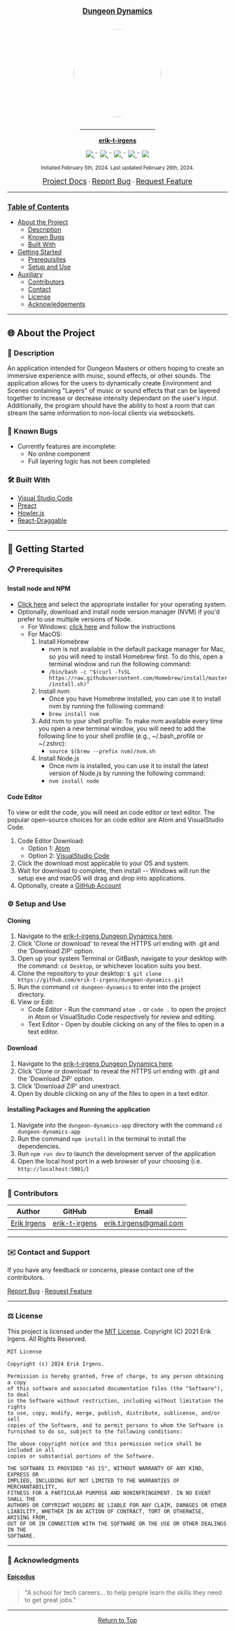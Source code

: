 <br>
<p align="center">
  <u><big> <b>Dungeon Dynamics</b> </big></u>
</p>
<p align="center">
    <!-- Project Avatar/Logo -->
    <br>
    <a href="https://github.com/erik-t-irgens">
        <img style="border-radius: 50%; width: 200px " src="https://avatars.githubusercontent.com/u/49962295?v=4">
    </a>
    <p align="center">
      ___________________________
    </p>
    <!-- GitHub Link -->
    <p align="center">
        <a href="https://github.com/erik-t-irgens">
            <strong>erik-t-irgens</strong>
        </a>
    </p>
    <!-- Project Shields -->
    <p align="center">
        <a href="https://github.com/erik-t-irgens/dungeon-dynamics/graphs/contributors">
            <img src="https://img.shields.io/github/contributors/erik-t-irgens/dungeon-dynamics.svg?style=plastic">
        </a>
        ¨
        <a href="https://github.com/erik-t-irgens/dungeon-dynamics/stargazers">
            <img src="https://img.shields.io/github/stars/erik-t-irgens/dungeon-dynamics.svg?color=yellow&style=plastic">
        </a>
        ¨
        <a href="https://github.com/erik-t-irgens/dungeon-dynamics/issues">
            <img src="https://img.shields.io/github/issues/erik-t-irgens/dungeon-dynamics?style=plastic">
        </a>
        ¨
        <a href="https://github.com/erik-t-irgens/dungeon-dynamics/blob/main/LICENSE.txt">
            <img src="https://img.shields.io/github/license/erik-t-irgens/dungeon-dynamics?color=orange&style=plastic">
        </a>
        ¨
        <a href="https://linkedin.com/in/erik-t-irgens">
            <img src="https://img.shields.io/badge/-LinkedIn-black.svg?style=plastic&logo=linkedin&colorB=2867B2">
        </a>
    </p>    
</p>

<p align="center">
  <small>Initiated February 5th, 2024. Last updated February 26th, 2024.</small>
</p>

<!-- Project Links -->
<p align="center">
    <a href="https://github.com/erik-t-irgens/dungeon-dynamics"><big>Project Docs</big></a> ·
    <a href="https://github.com/erik-t-irgens/dungeon-dynamics/issues"><big>Report Bug</big></a> ·
    <a href="https://github.com/erik-t-irgens/dungeon-dynamics/issues"><big>Request Feature</big></a>
</p>

------------------------------
### <u>Table of Contents</u>
* <a href="#🌐-about-the-project">About the Project</a>
    * <a href="#📖-description">Description</a>
    * <a href="#🦠-known-bugs">Known Bugs</a>
    * <a href="#🛠-built-with">Built With</a>
    <!-- * <a href="#🔍-preview">Preview</a> -->
* <a href="#🏁-getting-started">Getting Started</a>
    * <a href="#📋-prerequisites">Prerequisites</a>
    * <a href="#⚙️-setup-and-use">Setup and Use</a>
* <a href="#🤝-contributors">Auxiliary</a>
    * <a href="#🤝-contributors">Contributors</a>
    * <a href="#✉️-contact-and-support">Contact</a>
    * <a href="#⚖️-license">License</a>
    * <a href="#🌟-acknowledgements">Acknowledgements</a>
    
------------------------------

## 🌐 About the Project

### 📖 Description
An application intended for Dungeon Masters or others hoping to create an immersive experience with muisc, sound effects, or other sounds. The application allows for the users to dynamically create Environment and Scenes containing "Layers" of music or sound effects that can be layered together to increase or decrease intensity dependant on the user's input. Additionally, the program should have the ability to host a room that can stream the same information to non-local clients via websockets.

### 🦠 Known Bugs

* Currently features are incomplete:
    * No online component
    * Full layering logic has not been completed

### 🛠 Built With
* [Visual Studio Code](https://code.visualstudio.com/)
* [Preact](https://preactjs.com/)
* [Howler.js](https://howlerjs.com/)
* [React-Draggable](https://www.npmjs.com/package/react-draggable)

<!-- ### 🔍 Preview -->

------------------------------

## 🏁 Getting Started

### 📋 Prerequisites

#### Install node and NPM
* [Click here](https://nodejs.org/en/download) and select the appropriate installer for your operating system.
* Optionally, download and install node version manager (NVM) if you'd prefer to use multiple versions of Node. 
    * For Windows: [click here](https://github.com/coreybutler/nvm-windows#readme) and follow the instructions 
    * For MacOS: 
        1) Install Homebrew
            * nvm is not available in the default package manager for Mac, so you will need to install Homebrew first. To do this, open a terminal window and run the following command:
            * ```/bin/bash -c "$(curl -fsSL https://raw.githubusercontent.com/Homebrew/install/master/install.sh)"```
        2) Install nvm 
            * Once you have Homebrew installed, you can use it to install nvm by running the following command:
            * ```brew install nvm```
        3) Add nvm to your shell profile: To make nvm available every time you open a new terminal window, you will need to add the following line to your shell profile (e.g., ~/.bash_profile or ~/.zshrc):
            * ```source $(brew --prefix nvm)/nvm.sh```
        4) Install Node.js
            * Once nvm is installed, you can use it to install the latest version of Node.js by running the following command:
            * ```nvm install node```



#### Code Editor

  To view or edit the code, you will need an code editor or text editor. The popular open-source choices for an code editor are Atom and VisualStudio Code.

  1) Code Editor Download:
     * Option 1: [Atom](https://nodejs.org/en/)
     * Option 2: [VisualStudio Code](https://www.npmjs.com/)
  2) Click the download most applicable to your OS and system.
  3) Wait for download to complete, then install -- Windows will run the setup exe and macOS will drag and drop into applications.
  4) Optionally, create a [GitHub Account](https://github.com)

### ⚙️ Setup and Use

  #### Cloning

  1) Navigate to the [erik-t-irgens Dungeon Dynamics here](https://github.com/erik-t-irgens/dungeon-dynamics).
  2) Click 'Clone or download' to reveal the HTTPS url ending with .git and the 'Download ZIP' option.
  3) Open up your system Terminal or GitBash, navigate to your desktop with the command: `cd Desktop`, or whichever location suits you best.
  4) Clone the repository to your desktop: `$ git clone https://github.com/erik-t-irgens/dungeon-dynamics.git`
  5) Run the command `cd dungeon-dynamics` to enter into the project directory.
  6) View or Edit:
      * Code Editor - Run the command `atom .` or `code .` to open the project in Atom or VisualStudio Code respectively for review and editing.
      * Text Editor - Open by double clicking on any of the files to open in a text editor.

  #### Download

  1) Navigate to the [erik-t-irgens Dungeon Dynamics here](https://github.com/erik-t-irgens/dungeon-dynamics).
  2) Click 'Clone or download' to reveal the HTTPS url ending with .git and the 'Download ZIP' option.
  3) Click 'Download ZIP' and unextract.
  4) Open by double clicking on any of the files to open in a text editor.

  #### Installing Packages and Running the application
  1) Navigate into the `dungeon-dynamics-app` directory with the command `cd dungeon-dynamics-app`
  2) Run the command `npm install` in the terminal to install the dependencies.
  3) Run `npm run dev` to launch the development server of the application
  4) Open the local host port in a web browser of your choosing (i.e. `http://localhost:5001/`)

------------------------------

### 🤝 Contributors

| Author | GitHub | Email |
|--------|:------:|:-----:|
| [Erik Irgens](https://linkedin.com/in/erik-t-irgens) | [erik-t-irgens](https://github.com/erik-t-irgens) |  [erik.t.irgens@gmail.com](mailto:erik.t.irgens@gmail.com) |

------------------------------

### ✉️ Contact and Support

If you have any feedback or concerns, please contact one of the contributors.

<p>
    <a href="https://github.com/erik-t-irgens/dungeon-dynamics/issues">Report Bug</a> ·
    <a href="https://github.com/erik-t-irgens/dungeon-dynamics/issues">Request Feature</a>
</p>

------------------------------

### ⚖️ License

This project is licensed under the [MIT License](https://opensource.org/licenses/MIT). Copyright (C) 2021 Erik Irgens. All Rights Reserved.

```
MIT License

Copyright (c) 2024 Erik Irgens.

Permission is hereby granted, free of charge, to any person obtaining a copy
of this software and associated documentation files (the "Software"), to deal
in the Software without restriction, including without limitation the rights
to use, copy, modify, merge, publish, distribute, sublicense, and/or sell
copies of the Software, and to permit persons to whom the Software is
furnished to do so, subject to the following conditions:

The above copyright notice and this permission notice shall be included in all
copies or substantial portions of the Software.

THE SOFTWARE IS PROVIDED "AS IS", WITHOUT WARRANTY OF ANY KIND, EXPRESS OR
IMPLIED, INCLUDING BUT NOT LIMITED TO THE WARRANTIES OF MERCHANTABILITY,
FITNESS FOR A PARTICULAR PURPOSE AND NONINFRINGEMENT. IN NO EVENT SHALL THE
AUTHORS OR COPYRIGHT HOLDERS BE LIABLE FOR ANY CLAIM, DAMAGES OR OTHER
LIABILITY, WHETHER IN AN ACTION OF CONTRACT, TORT OR OTHERWISE, ARISING FROM,
OUT OF OR IN CONNECTION WITH THE SOFTWARE OR THE USE OR OTHER DEALINGS IN THE
SOFTWARE.
```

------------------------------

### 🌟 Acknowledgments

#### [Epicodus](https://www.epicodus.com/)
>"A school for tech careers... to help people learn the skills they need to get great jobs."

------------------------------

<center><a href="#">Return to Top</a></center>